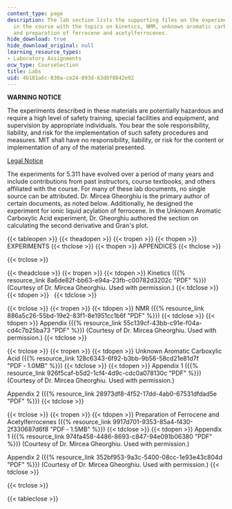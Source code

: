 ```yaml
---
content_type: page
description: The lab section lists the supporting files on the experiments covered
  in the course with the topics on kinetics, NMR, unknown aromatic carboxylic acid,
  and preparation of ferrocene and acetylferrocenes.
hide_download: true
hide_download_original: null
learning_resource_types:
- Laboratory Assignments
ocw_type: CourseSection
title: Labs
uid: 4b181a6c-030a-ce24-893d-63d8f0842e92
---
```


**WARNING NOTICE**

The experiments described in these materials are potentially hazardous and require a high level of safety training, special facilities and equipment, and supervision by appropriate individuals. You bear the sole responsibility, liability, and risk for the implementation of such safety procedures and measures. MIT shall have no responsibility, liability, or risk for the content or implementation of any of the material presented.  
  
[Legal Notice](/terms/)

The experiments for 5.311 have evolved over a period of many years and include contributions from past instructors, course textbooks, and others affiliated with the course. For many of these lab documents, no single source can be attributed. Dr. Mircea Gheorghiu is the primary author of certain documents, as noted below. Additionally, he designed the experiment for ionic liquid acylation of ferrocene. In the Unknown Aromatic Carboxylic Acid experiment, Dr. Gheorghiu authored the section on calculating the second derivative and Gran's plot.

{{< tableopen >}}
{{< theadopen >}}
{{< tropen >}}
{{< thopen >}}
EXPERIMENTS
{{< thclose >}}
{{< thopen >}}
APPENDICES
{{< thclose >}}

{{< trclose >}}

{{< theadclose >}}
{{< tropen >}}
{{< tdopen >}}
Kinetics ({{% resource_link 8a6de82f-bb63-e94a-23fb-c00782d3202c "PDF" %}}) (Courtesy of Dr. Mircea Gheorghiu. Used with permission.)
{{< tdclose >}}
{{< tdopen >}}
 
{{< tdclose >}}

{{< trclose >}}
{{< tropen >}}
{{< tdopen >}}
NMR ({{% resource_link 886a5c26-55bd-19e2-83f1-8e1951cc1b6f "PDF" %}})
{{< tdclose >}}
{{< tdopen >}}
Appendix ({{% resource_link 55c139cf-43bb-c91e-f04a-cd4c7b25ba73 "PDF" %}}) (Courtesy of Dr. Mircea Gheorghiu. Used with permission.)
{{< tdclose >}}

{{< trclose >}}
{{< tropen >}}
{{< tdopen >}}
Unknown Aromatic Carboxylic Acid ({{% resource_link 128c6343-6f92-b3bb-9b56-58cd21e81d7f "PDF ‑ 1.0MB" %}})
{{< tdclose >}}
{{< tdopen >}}
Appendix 1 ({{% resource_link 926f5caf-b5d2-1cf4-4d9c-cdc0a078130c "PDF" %}}) (Courtesy of Dr. Mircea Gheorghiu. Used with permission.)  
  
Appendix 2 ({{% resource_link 28973df8-4f52-17dd-4ab0-67531dfdad5e "PDF" %}})
{{< tdclose >}}

{{< trclose >}}
{{< tropen >}}
{{< tdopen >}}
Preparation of Ferrocene and Acetylferrocenes ({{% resource_link 9917d701-9353-85a4-f430-2f330687d6f8 "PDF ‑ 1.5MB" %}})
{{< tdclose >}}
{{< tdopen >}}
Appendix 1 ({{% resource_link 974fa458-4486-8693-c847-94e091b06380 "PDF" %}}) (Courtesy of Dr. Mircea Gheorghiu. Used with permission.)  
  
Appendix 2 ({{% resource_link 352bf953-9a3c-5400-08cc-1e93e43c804d "PDF" %}}) (Courtesy of Dr. Mircea Gheorghiu. Used with permission.)
{{< tdclose >}}

{{< trclose >}}

{{< tableclose >}}